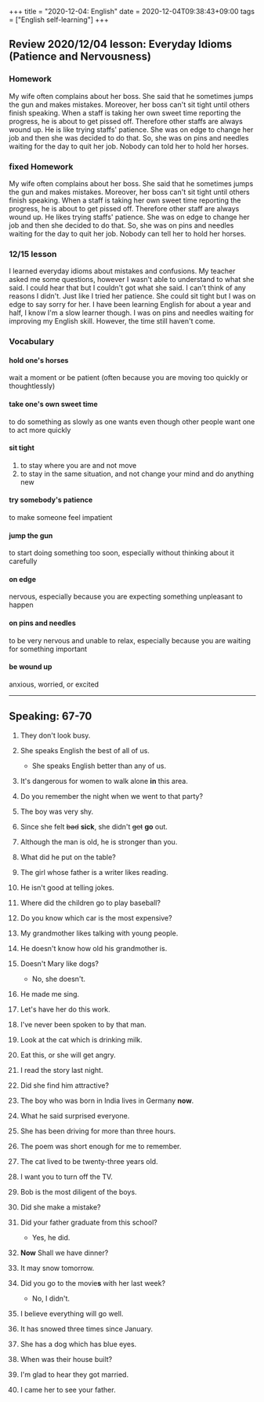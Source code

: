 +++
title =  "2020-12-04: English"
date = 2020-12-04T09:38:43+09:00
tags = ["English self-learning"]
+++

## Review 2020/12/04 lesson: Everyday Idioms (Patience and Nervousness)

### Homework

My wife often complains about her boss.
She said that he sometimes jumps the gun and makes mistakes.
Moreover, her boss can't sit tight until others finish speaking.
When a staff is taking her own sweet time reporting the progress,
he is about to get pissed off.
Therefore other staffs are always wound up.
He is like trying staffs' patience.
She was on edge to change her job and then she was decided to do that.
So, she was on pins and needles waiting for the day to quit her job.
Nobody can told her to hold her horses.

### fixed Homework

My wife often complains about her boss.
She said that he sometimes jumps the gun and makes mistakes.
Moreover, her boss can't sit tight until others finish speaking.
When a staff is taking her own sweet time reporting the progress,
he is about to get pissed off.
Therefore other staff are always wound up.
He likes trying staffs' patience.
She was on edge to change her job and then she decided to do that.
So, she was on pins and needles waiting for the day to quit her job.
Nobody can tell her to hold her horses.

### 12/15 lesson

I learned everyday idioms about mistakes and confusions.
My teacher asked me some questions, however I wasn't able to understand to what she said. I could hear that but I couldn't got what she said. I can't think of any reasons I didn't.
Just like I tried her patience. She could sit tight but I was on edge to say sorry for her.
I have been learning English for about a year and half, I know I'm a slow learner though. I was on pins and needles waiting for improving my English skill. However, the time still haven't come.

### Vocabulary

#### hold one's horses
wait a moment or be patient (often because you are moving too quickly or thoughtlessly)

#### take one's own sweet time
to do something as slowly as one wants even though other people want one to act more quickly

#### sit tight
1. to stay where you are and not move
2. to stay in the same situation, and not change your mind and do anything new

#### try somebody's patience
to make someone feel impatient

#### jump the gun
to start doing something too soon, especially without thinking about it carefully

#### on edge
nervous, especially because you are expecting something unpleasant to happen

#### on pins and needles
to be very nervous and unable to relax, especially because you are waiting for something important

#### be wound up
anxious, worried, or excited

- - -

## Speaking: 67-70

1. They don't look busy.
2. She speaks English the best of all of us.
    - She speaks English better than any of us.
3. It's dangerous for women to walk alone **in** this area.
4. Do you remember the night when we went to that party?
5. The boy was very shy.
6. Since she felt ~~bad~~ **sick**, she didn't ~~get~~ **go** out.
7. Although the man is old, he is stronger than you.
8. What did he put on the table?
9. The girl whose father is a writer likes reading.
10. He isn't good at telling jokes.

1. Where did the children go to play baseball?
2. Do you know which car is the most expensive?
3. My grandmother likes talking with young people.
4. He doesn't know how old his grandmother is.
5. Doesn't Mary like dogs?
    - No, she doesn't.
6. He made me sing.
7. Let's have her do this work.
8. I've never been spoken to by that man.
9. Look at the cat which is drinking milk.
10. Eat this, or she will get angry.

1. I read the story last night.
2. Did she find him attractive?
3. The boy who was born in India lives in Germany **now**.
4. What he said surprised everyone.
5. She has been driving for more than three hours.
6. The poem was short enough for me to remember.
7. The cat lived to be twenty-three years old.
8. I want you to turn off the TV.
9. Bob is the most diligent of the boys.
10. Did she make a mistake?

1. Did your father graduate from this school?
    - Yes, he did.
2. **Now** Shall we have dinner?
3. It may snow tomorrow.
4. Did you go to the movie**s** with her last week?
    - No, I didn't.
5. I believe everything will go well.
6. It has snowed three times since January.
7. She has a dog which has blue eyes.
8. When was their house built?
9. I'm glad to hear they got married.
10. I came her to see your father.
